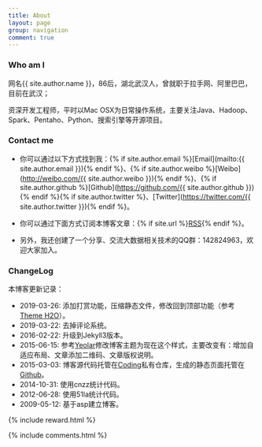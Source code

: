 ```yaml
---
title: About
layout: page
group: navigation
comment: true
---
```


### Who am I

网名{{ site.author.name }}，86后，湖北武汉人，曾就职于拉手网、阿里巴巴，目前在武汉；

资深开发工程师，平时以Mac OSX为日常操作系统，主要关注Java、Hadoop、Spark、Pentaho、Python、搜索引擎等开源项目。

### Contact me

- 你可以通过以下方式找到我：{% if site.author.email %}<i class="fa fa-envelope"></i>[Email](mailto:{{ site.author.email }}){% endif %}、{% if site.author.weibo %}<i class="fa fa-weibo"></i>[Weibo](http://weibo.com/{{ site.author.weibo }}){% endif %}、{% if site.author.github %}<i class="fa fa-github"></i>[Github](https://github.com/{{ site.author.github }}){% endif %}{% if site.author.twitter %}、<i class="fa fa-twitter"></i>[Twitter](https://twitter.com/{{ site.author.twitter }}){% endif %}。

- 你可以通过下面方式订阅本博客文章：{% if site.url %}<i class="fa fa-rss"></i>[RSS](/rss.xml){% endif %}。

- 另外，我还创建了一个分享、交流大数据相关技术的QQ群：<i class="fa fa-qq"></i>142824963，欢迎大家加入。

### ChangeLog

本博客更新记录：

- 2019-03-26: 添加打赏功能，压缩静态文件，修改回到顶部功能（参考[Theme H2O](https://github.com/kaeyleo/jekyll-theme-H2O)）。
- 2019-03-22: 去掉评论系统。
- 2016-02-22: 升级到Jekyll3版本。
- 2015-06-15: 参考[Yeolar](http://www.yeolar.com)修改博客主题为现在这个样式，主要改变有：增加自适应布局、文章添加二维码、文章版权说明。
- 2015-03-03: 博客源代码托管在[Coding](https://coding.net/u/javachen)私有仓库，生成的静态页面托管在[Github](https://github.com/javachen/javachen.github.io)。
- 2014-10-31: 使用cnzz统计代码。
- 2012-06-28: 使用51la统计代码。
- 2009-05-12: 基于asp建立博客。

 {% include reward.html %}
 
{% include comments.html %}
